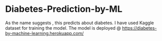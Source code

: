 # Diabetes-Prediction-by-ML
As the name suggests , this predicts about diabetes. I have used Kaggle dataset for training the model. 
The model is deployed @ https://diabetes-by-machine-learning.herokuapp.com/
